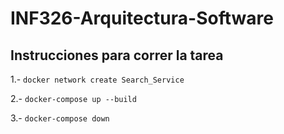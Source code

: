 # INF326-Arquitectura-Software

## Instrucciones para correr la tarea

1.- `docker network create Search_Service`

2.- `docker-compose up --build`

3.- `docker-compose down`
